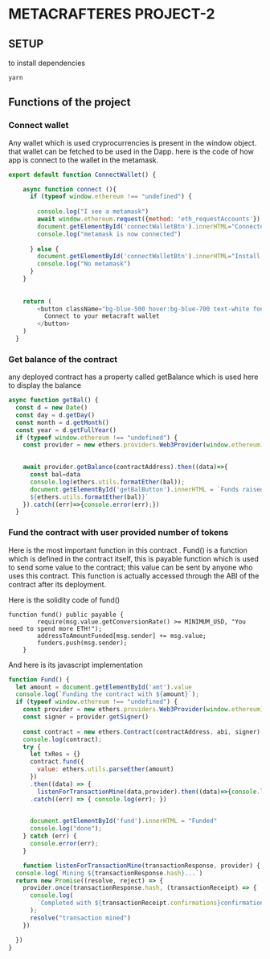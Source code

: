 # METACRAFTERES PROJECT-2

## SETUP
to install dependencies
```shell
yarn
```
## Functions of the project
### Connect wallet
Any wallet which is used cryprocurrencies is present in the window object.
that wallet can be fetched to be used in the Dapp.
here is the code of how app is connect to the wallet in the metamask.
```javascript
export default function ConnectWallet() {

    async function connect (){
      if (typeof window.ethereum !== "undefined") {
        
        console.log("I see a metamask")
        await window.ethereum.request({method: 'eth_requestAccounts'})
        document.getElementById('connectWalletBtn').innerHTML="Connected"
        console.log("metamask is now connected")
        
      } else {
        document.getElementById('connectWalletBtn').innerHTML="Install Metamask"
        console.log("No metamask")
      }
    }
    
  
    return (
        <button className="bg-blue-500 hover:bg-blue-700 text-white font-bold   text-center md:ml-5 sm:ml-3 ml-7 p-2 mt-32 rounded-full" onClick={()=>{connect();}} id='connectWalletBtn'>
          Connect to your metacraft wallet
        </button>
    )
  }

```
### Get balance of the contract
any deployed contract has a property called getBalance which is used here to display the balance
```javascript
async function getBal() {
  const d = new Date()
  const day = d.getDay()
  const month = d.getMonth()
  const year = d.getFullYear()
  if (typeof window.ethereum !== "undefined") {
    const provider = new ethers.providers.Web3Provider(window.ethereum);
    

    await provider.getBalance(contractAddress).then((data)=>{
      const bal=data 
      console.log(ethers.utils.formatEther(bal));
      document.getElementById('getBalButton').innerHTML = `Funds raised till ${day}-${month}-${year} is 
      ${ethers.utils.formatEther(bal)}`
    }).catch((err)=>{console.error(err);})
  }
```
### Fund the contract with user provided number of tokens
Here is the most important function in this contract .
Fund() is a function which is defined in the contract itself, this is payable function which is used to send some value to the contract; this value can be sent by anyone who uses this contract. 
This function is actually accessed through the ABI of the contract after its deployment.

Here is the solidity code of fund()
```solidity
function fund() public payable {
        require(msg.value.getConversionRate() >= MINIMUM_USD, "You need to spend more ETH!");
        addressToAmountFunded[msg.sender] += msg.value;
        funders.push(msg.sender);
    }
```
And here is its javascript implementation
```javascript
function Fund() {
  let amount = document.getElementById('amt').value
  console.log(`Funding the contract with ${amount}`);
  if (typeof window.ethereum !== "undefined") {
    const provider = new ethers.providers.Web3Provider(window.ethereum)
    const signer = provider.getSigner()
    
    const contract = new ethers.Contract(contractAddress, abi, signer)
    console.log(contract);
    try {
      let txRes = {}
      contract.fund({
        value: ethers.utils.parseEther(amount)
      })
      .then((data) => { 
        listenForTransactionMine(data,provider).then((data)=>{console.log(data);}).catch((err)=>{console.log(err);}); })
      .catch((err) => { console.log(err); })

      
      document.getElementById('fund').innerHTML = "Funded"
      console.log("done"); 
    } catch (err) {
      console.error(err); 
    }

    function listenForTransactionMine(transactionResponse, provider) {
  console.log(`Mining ${transactionResponse.hash}...`)
  return new Promise((resolve, reject) => {
    provider.once(transactionResponse.hash, (transactionReceipt) => {
      console.log(
        `Completed with ${transactionReceipt.confirmations}confirmations`
      );
      resolve("transaction mined")
    })

  })
}

```

